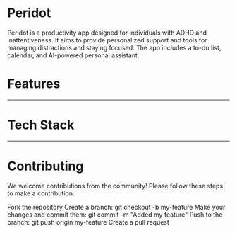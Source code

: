 # Peridot
Peridot is a productivity app designed for individuals with ADHD and inattentiveness. It aims to provide personalized support and tools for managing distractions and staying focused. The app includes a to-do list, calendar, and AI-powered personal assistant.

# Features
--- ---


# Tech Stack
--- ---

# Contributing
We welcome contributions from the community! Please follow these steps to make a contribution:

Fork the repository
Create a branch: git checkout -b my-feature
Make your changes and commit them: git commit -m "Added my feature"
Push to the branch: git push origin my-feature
Create a pull request

